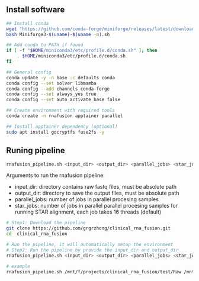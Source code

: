 ## Install software
```bash
## Install conda
wget "https://github.com/conda-forge/miniforge/releases/latest/download/Miniforge3-Linux-x86_64.sh"
bash Miniforge3-$(uname)-$(uname -m).sh

## Add conda to PATH if found
if [ -f "$HOME/miniconda3/etc/profile.d/conda.sh" ]; then
    . $HOME/miniconda3/etc/profile.d/conda.sh
fi

## General config
conda update -y -n base -c defaults conda
conda config --set solver libmamba
conda config --add channels conda-forge
conda config --set always_yes true
conda config --set auto_activate_base false

## Create environment with required tools
conda create -n rnafusion apptainer parallel

## Install apptainer dependency (optional)
sudo apt install gocryptfs fuse2fs -y

```

## Runing pipeline

```bash
rnafusion_pipeline.sh <input_dir> <output_dir> <parallel_jobs> <star_jobs>
```

Arguments to run the rnafusion pipeline:

- input_dir: directory contains raw fastq files, must be absolute path
- output_dir: directory to save the output files, must be absolute path
- parallel_jobs: number of jobs in parallel procesing samples
- star_jobs: number of jobs in parallel parallel procesing samples for running STAR alignment, each job takes 16 threads (default)


```bash
# Step1: Download the pipeline 
git clone https://github.com/grgrzhong/clinical_rna_fusion.git
cd  clinical_rna_fusion

# Run the pipeline, it will automatically setup the environment
# Step2: Run the pipeline by provide the input_dir and output_dir 
rnafusion_pipeline.sh <input_dir> <output_dir> <parallel_jobs> <star_jobs>

# example
rnafusion_pipeline.sh /mnt/f/projects/clinical_rna_fusion/test/Raw /mnt/f/projects/clinical_rna_fusion/test 1 1
```